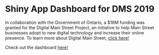 
# Shiny App Dashboard for DMS 2019 
 
In collaboration with the Government of Ontario, a $16M funding was granted for the Digital Main Street Project, an initiative to help Main Street businesses adopt to new digital technology and increase their online presence. To learn more about Digital Main Street, [click here!](https://digitalmainstreet.ca/)

Check out the dashboard [here!](https://sluoo.shinyapps.io/DMS_Summary2019/)







